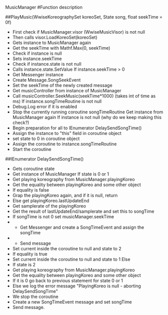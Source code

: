 MusicManager
#Function description

##PlayMusic(WwiseKoreographySet koreoSet, State song, float seekTime = 0f)
* First check if MusicManager.visor (WwiseMusicVisor) is not null
* Then calls visor.LoadKoreoSet(koreoSet)
* Gets instance to MusicManager again
* Get the seekTime with Mathf.Max(0, seekTime)
* Check if instance is null
* Sets instance.seekTime
* Check if instance.state is not null
* Calls instance.state.SetValue
If instance.seekTime > 0
* Get Messenger instance
* Create Message.SongSeekEvent
* Set the seekTime of the newly created message
* Get musicController from instance of MusicManager
* Call musicController.SeekMusic(seekTime*1000) (takes int of time as ms)
If instance.songTimeRoutine is not null
* Debug.Log error if it is enabled
* Stop the currently running coroutine songTimeRoutine
Get instance from MusicManager again
If instance is not null (why do we keep making this check?)
* Begin preparation for all to IEnumerator DelaySendSongTime()
* Assign the instance to "this" field in coroutine object
* set state to 0 in coroutine object
* Assign the coroutine to instance.songTimeRoutine
* Start the coroutine


##IEnumerator DelaySendSongTime()
* Gets coroutine state
* Get instance of MusicManager
If state is 0 or 1  
* Get playing koreography from MusicManager.playingKoreo
* Get the equality between playingKoreo and some other object
* If equality is false
* Grap the playingKoreo again, and if it is null, return
* Else get playingKoreo.lastUpdateEnd
* Get samplerate of the playingKoreo
* Get the result of lastUpdateEnd/samplerate and set this to songTime
* If songTime is not 0 set musicManager.seekTime
* * Get Messenger and create a SongTimeEvent and assign the songTime
* * Send message
* Set current inside the coroutine to null and state to 2
* If equality is true
* Set current inside the coroutine to null and state to 1
Else  
* If state is 2
* Get playing koreography from MusicManager.playingKoreo
* Get the equality between playingKoreo and some other object
* If it is 0 go back to previous statement for state 0 or 1
* Else we log the error message "PlayingKoreo is null - aborting DelaySendSongTime"
* We stop the coroutine
* Create a new SongTimeEvent message and set songTime
* Send message.
